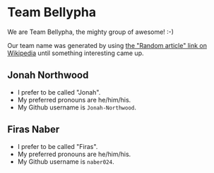 # Team Bellypha

We are Team Bellypha, the mighty group of awesome! :-)

Our team name was generated by using [the "Random article" link on
Wikipedia](https://en.wikipedia.org/wiki/Special:Random)
until something interesting came up.

## Jonah Northwood

* I prefer to be called "Jonah".
* My preferred pronouns are he/him/his.
* My Github username is `Jonah-Northwood`.

## Firas Naber

* I prefer to be called "Firas".
* My preferred pronouns are he/him/his.
* My Github username is `naber024`.